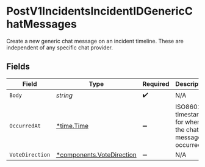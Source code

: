 # PostV1IncidentsIncidentIDGenericChatMessages

Create a new generic chat message on an incident timeline. These are independent of any specific chat provider.


## Fields

| Field                                                                 | Type                                                                  | Required                                                              | Description                                                           |
| --------------------------------------------------------------------- | --------------------------------------------------------------------- | --------------------------------------------------------------------- | --------------------------------------------------------------------- |
| `Body`                                                                | *string*                                                              | :heavy_check_mark:                                                    | N/A                                                                   |
| `OccurredAt`                                                          | [*time.Time](https://pkg.go.dev/time#Time)                            | :heavy_minus_sign:                                                    | ISO8601 timestamp for when the chat message occurred                  |
| `VoteDirection`                                                       | [*components.VoteDirection](../../models/components/votedirection.md) | :heavy_minus_sign:                                                    | N/A                                                                   |